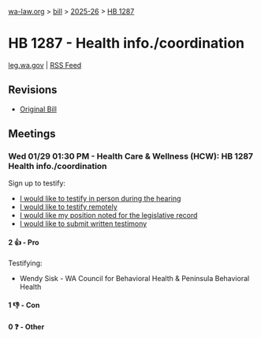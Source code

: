 [wa-law.org](/) > [bill](/bill/) > [2025-26](/bill/2025-26/) > [HB 1287](/bill/2025-26/hb/1287/)

# HB 1287 - Health info./coordination
[leg.wa.gov](https://app.leg.wa.gov/billsummary?BillNumber=1287&Year=2025&Initiative=false) | [RSS Feed](./rss.xml)

## Revisions
* [Original Bill](1/)

## Meetings
### Wed 01/29 01:30 PM - Health Care & Wellness (HCW): HB 1287 Health info./coordination
Sign up to testify:
* [I would like to testify in person during the hearing](https://app.leg.wa.gov/csi/Testifier/Add?chamber=House&mId=32541&aId=161910&caId=25134&tId=1)
* [I would like to testify remotely](https://app.leg.wa.gov/csi/Testifier/Add?chamber=House&mId=32541&aId=161910&caId=25134&tId=2)
* [I would like my position noted for the legislative record](https://app.leg.wa.gov/csi/Testifier/Add?chamber=House&mId=32541&aId=161910&caId=25134&tId=3)
* [I would like to submit written testimony](https://app.leg.wa.gov/csi/Testifier/Add?chamber=House&mId=32541&aId=161910&caId=25134&tId=4)

#### 2 👍 - Pro
Testifying:
* Wendy Sisk - WA Council for Behavioral Health & Peninsula Behavioral Health

#### 1 👎 - Con

#### 0 ❓ - Other
